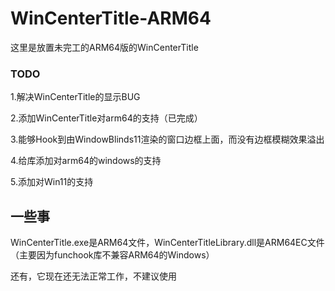 # WinCenterTitle-ARM64
这里是放置未完工的ARM64版的WinCenterTitle
### TODO
1.解决WinCenterTitle的显示BUG

2.添加WinCenterTitle对arm64的支持（已完成）

3.能够Hook到由WindowBlinds11渲染的窗口边框上面，而没有边框模糊效果溢出

4.给库添加对arm64的windows的支持

5.添加对Win11的支持
## 一些事
WinCenterTitle.exe是ARM64文件，WinCenterTitleLibrary.dll是ARM64EC文件（主要因为funchook库不兼容ARM64的Windows）

还有，它现在还无法正常工作，不建议使用
